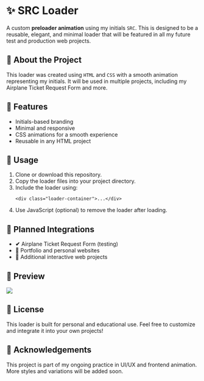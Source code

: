 <!DOCTYPE html>
<html lang="en">
<head>
  <meta charset="UTF-8">
  <meta name="viewport" content="width=device-width, initial-scale=1">
  <h1>✨ SRC Loader</h1>

  <div class="section">
    <p>A custom <strong>preloader animation</strong> using my initials <code>SRC</code>. This is designed to be a reusable, elegant, and minimal loader that will be featured in all my future test and production web projects.</p>
  </div>

  <div class="section">
    <h2>🚀 About the Project</h2>
    <p>This loader was created using <code>HTML</code> and <code>CSS</code> with a smooth animation representing my initials. It will be used in multiple projects, including my Airplane Ticket Request Form and more.</p>
  </div>

  <div class="section">
    <h2>🔧 Features</h2>
    <ul>
      <li>Initials-based branding</li>
      <li>Minimal and responsive</li>
      <li>CSS animations for a smooth experience</li>
      <li>Reusable in any HTML project</li>
    </ul>
  </div>

  <div class="section">
    <h2>📁 Usage</h2>
    <ol>
      <li>Clone or download this repository.</li>
      <li>Copy the loader files into your project directory.</li>
      <li>Include the loader using:
        <pre><code>&lt;div class="loader-container"&gt;...&lt;/div&gt;</code></pre>
      </li>
      <li>Use JavaScript (optional) to remove the loader after loading.</li>
    </ol>
  </div>

  <div class="section">
    <h2>🧪 Planned Integrations</h2>
    <ul>
      <li><strong>✔</strong> Airplane Ticket Request Form (testing)</li>
      <li><strong>🧪</strong> Portfolio and personal websites</li>
      <li><strong>🧪</strong> Additional interactive web projects</li>
    </ul>
  </div>

  <div class="section">
    <h2>📸 Preview</h2>
    <div class="preview">
     <img src="gifs/SRC(2).gif">
    </div>
  </div>

  <div class="section">
    <h2>📄 License</h2>
    <p>This loader is built for personal and educational use. Feel free to customize and integrate it into your own projects!</p>
  </div>

  <div class="section">
    <h2>🙌 Acknowledgements</h2>
    <p>This project is part of my ongoing practice in UI/UX and frontend animation. More styles and variations will be added soon.</p>
  </div>
</body>
</html>
